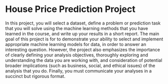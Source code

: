 # House Price Prediction Project 

In this project, you will select a dataset, define a problem or prediction task that you will solve using the machine learning methods that you have learned in the course, and write up your results in a short report. The main goal of this project is for to demonstrate your ability to select and implement appropriate machine learning models for data, in order to answer an interesting question.
However, the project also emphasizes the importance of clearly defining your analysis objectives, thoroughly exploring and understanding the data you are working with, and consideration of potential broader implications (such as business, social, and ethical issues) of the analysis that you do. Finally, you must communicate your analyses in a succinct but rigorous format.
